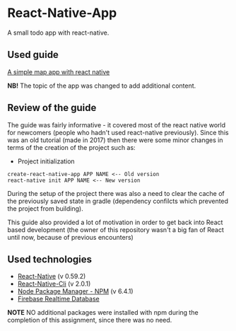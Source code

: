 # React-Native-App

A small todo app with react-native.

## Used guide

[A simple map app with react native](https://www.youtube.com/watch?v=6ZnfsJ6mM5c)

**NB!** The topic of the app was changed to add additional content.

## Review of the guide

The guide was fairly informative - it covered most of the react native world for newcomers (people who hadn't used react-native previously).
Since this was an old tutorial (made in 2017) then there were some minor changes in terms of the creation of the project such as:
* Project initialization
```
create-react-native-app APP NAME <-- Old version
react-native init APP NAME <-- New version
```
During the setup of the project there was also a need to clear the cache of the previously saved state in gradle (dependency confilcts which
prevented the project from building).

This guide also provided a lot of motivation in order to get back into React based development (the owner of this repository wasn't a big fan of React until
now, because of previous encounters)

## Used technologies
* [React-Native](https://facebook.github.io/react-native/) (v 0.59.2)
* [React-Native-Cli](https://facebook.github.io/react-native/docs/getting-started) (v 2.0.1)
* [Node Package Manager - NPM](https://www.npmjs.com/) (v 6.4.1)
* [Firebase Realtime Database](https://firebase.google.com/)

**NOTE** NO additional packages were installed with npm during the completion of this assignment, since there was no need.

